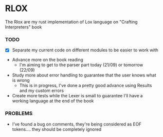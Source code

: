 # RLOX

The Rlox are my rust implementation of Lox language on "Crafting Interpreters" book

### TODO

- [x] Separate my current code on different modules to be easier to work with
- Advance more on the book reading
  - I'm aiming to get to the parser part today (21/09) or tomorrow (22/09)
- Study more about error handling to guarantee that the user knows what is wrong
  - This is in progress, I've done a pretty good advance using Results and my custom errors
- Create more tests while the Lexer is small to guarantee I'll have a working language at the end of the book


### PROBLEMS

- I've found a bug on comments, they're being considered as EOF tokens.... they should be completely ignored